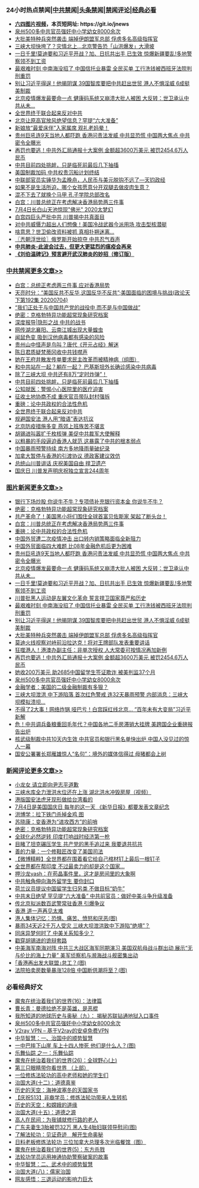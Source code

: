 <div id="tt">
<h3>24小时热点禁闻|<a href="#%E4%B8%AD%E5%85%B1%E7%A6%81%E9%97%BB%E6%9B%B4%E5%A4%9A%E6%96%87%E7%AB%A0">中共禁闻</a>|<a href="#%E5%9B%BE%E7%89%87%E6%96%B0%E9%97%BB%E6%9B%B4%E5%A4%9A%E6%96%87%E7%AB%A0">头条禁闻</a>|<a href="#%E6%96%B0%E9%97%BB%E8%AF%84%E8%AE%BA%E6%9B%B4%E5%A4%9A%E6%96%87%E7%AB%A0">禁闻评论|<a href="#%E5%BF%85%E7%9C%8B%E7%BB%8F%E5%85%B8%E5%A5%BD%E6%96%87">经典必看</a></h3>
<ul>
<li><b><a href="http://d1.bdrive.tk/64.mp4" target="_blank">六四图片视频</a>，本页短网址: https://git.io/jnews</b></li>
<li><a href="https://github.com/fqnews/bnews/blob/master/comments/20200704/783272.md">泉州500多中共官员强奸中小学幼女8000余次</a></li>
<li><a href="https://github.com/fqnews/bnews/blob/master/topimagenews/20200704/1355584.md">大批美特种兵突然袭击 端掉伊朗盟军总部 俘虏多名高级指挥官</a></li>
<li><a href="https://github.com/fqnews/bnews/blob/master/cnnews/20200704/1355590.md">三峡大坝快垮了？灾情北上…北京警告恐「山洪爆发」大滑坡</a></li>
<li><a href="https://github.com/fqnews/bnews/blob/master/topimagenews/20200704/1355676.md">一日千里!莫迪要和习近平开战？加、日抗共出手 已生效 惊爆新疆要乱!多地警察领不到工资</a></li>
<li><a href="https://github.com/fqnews/bnews/blob/master/topimagenews/20200704/1355603.md">最艰难时刻 中南海没招了 中国信托业暴雷 全民买单 工行洗钱被西班牙法院判刑重罚</a></li>
<li><a href="https://github.com/fqnews/bnews/blob/master/topimagenews/20200704/1355585.md">别让习近平得逞！他揭阴谋 39国智库要把中共赶出世贸 港人不惧淫威 6成挺美制裁</a></li>
<li><a href="https://github.com/fqnews/bnews/blob/master/topimagenews/20200704/1355714.md">北京疫情爆发最要命一点 健康码系统又崩溃大批人被困 大反转：世卫承认中共从未...</a></li>
<li><a href="https://github.com/fqnews/bnews/blob/master/cbnews/20200705/1355774.md">全世界终于联合起来反对中共</a></li>
<li><a href="https://github.com/fqnews/bnews/blob/master/comments/20200704/1355677.md">北京让原高官放风绝望信息？罕提“六大准备”</a></li>
<li><a href="https://github.com/fqnews/bnews/blob/master/cbnews/20200704/1355587.md">新娘放“最爱床伴”入家属席 观礼老妈晕！</a></li>
<li><a href="https://github.com/fqnews/bnews/blob/master/topimagenews/20200704/1355735.md">贵州巨吼连9天当地人都吓跑 香港问责法发威 中共显恐慌 中国两大焦点 中共密令全曝光</a></li>
<li><a href="https://github.com/fqnews/bnews/blob/master/topimagenews/20200704/1355510.md">再罚也要逃！中共外汇局通报十大案例 金额超3600万美元 被罚2454.6万人民币 </a></li>
<li><a href="https://github.com/fqnews/bnews/blob/master/comments/20200705/783193.md">中共目前四处挑衅，只是临死前最后几下抽搐</a></li>
<li><a href="https://github.com/fqnews/bnews/blob/master/cbnews/20200704/1355497.md">美国制裁加码 中共权贵沉船计划终结</a></li>
<li><a href="https://github.com/fqnews/bnews/blob/master/bannedvideo/20200704/1355718.md">中联部官员实锤华为孟晚舟，人民币与美元脱钩不远了—天钧政经</a></li>
<li><a href="https://github.com/fqnews/bnews/blob/master/bannedvideo/20200704/1355679.md">如果不是生活所迫，哪个女孩愿意分开双腿去做皮肉生意？</a></li>
<li><a href="https://github.com/fqnews/bnews/blob/master/comments/20200704/1355589.md">混不下去了就换个马甲 孔子学院总部改名</a></li>
<li><a href="https://github.com/fqnews/bnews/blob/master/topimagenews/20200705/1355825.md">白宫：川普总统正在考虑解决香港局势两三件事</a></li>
<li><a href="https://github.com/fqnews/bnews/blob/master/comments/20200705/1355785.md">7月4日长白山天池惊现&quot;佛光&quot; 2020太梦幻</a></li>
<li><a href="https://github.com/fqnews/bnews/blob/master/cbnews/20200704/1355624.md">白宫四巨头严批中共 川普揭中共真面目</a></li>
<li><a href="https://github.com/fqnews/bnews/blob/master/cbnews/20200704/1355503.md">对中共威慑力超出人们想像！美国冷战武器今派用场 攻击型核潜艇</a></li>
<li><a href="https://github.com/fqnews/bnews/blob/master/cnnews/20200704/1355591.md">啥意思？世卫偷改资料被抓 真相扑朔迷离…</a></li>
<li><a href="https://github.com/fqnews/bnews/blob/master/ssgc/20200704/1355501.md">〖兲朝浮世绘〗俄罗斯开始掠夺 中共忍气吞声</a></li>
<li><b><a href="https://github.com/fqnews/bnews/blob/master/comments/20200211/1275071.md" target="_blank">中共肺炎-此波会过去，但更大更猛烈的瘟疫会再来</a></b></li>
<li><b><a href="https://github.com/fqnews/bnews/blob/master/comments/20200207/1272816.md" target="_blank">《刘伯温碑记》预言避开武汉肺炎的妙招（修订版）</a></b></li>
</ul>
</div>

<div class="catlist">
<h3><a href="https://github.com/fqnews/bnews/blob/master/cbnews/" target="_blank">中共禁闻</a><span><a href="https://github.com/fqnews/bnews/blob/master/cbnews/" target="_blank" rel="nofollow">更多文章>></a></span></h3>
<ul>
<li><a href="https://github.com/fqnews/bnews/blob/master/cbnews/20200705/1355956.md" target="_blank">白宫：总统正考虑两三件事 应对香港局势</a></li>
<li><a href="https://github.com/fqnews/bnews/blob/master/cbnews/20200705/1355951.md" target="_blank">天亮时分：“美国反共不反华,这国反华不反共”;美国面临的困境与挑战(政论天下第192集 20200704)</a></li>
<li><a href="https://github.com/fqnews/bnews/blob/master/cbnews/20200705/1355950.md" target="_blank">“我们正处于与中国共产党的战役中 而不是与中国做战”</a></li>
<li><a href="https://github.com/fqnews/bnews/blob/master/comments/20200705/783265.md" target="_blank">绝密：克格勃特异功能超常现象研究档案</a></li>
<li><a href="https://github.com/fqnews/bnews/blob/master/cbnews/20200705/1355926.md" target="_blank">深度报导|隐形之战 中共的战书</a></li>
<li><a href="https://github.com/fqnews/bnews/blob/master/cbnews/20200705/1355920.md" target="_blank">网传湖北襄阳、云南江城出现大量蝗虫</a></li>
<li><a href="https://github.com/fqnews/bnews/blob/master/cbnews/20200705/1355905.md" target="_blank">闻鼠色变 吸到汉他病毒都有感染的风险</a></li>
<li><a href="https://github.com/fqnews/bnews/blob/master/cbnews/20200705/1355889.md" target="_blank">贵州山中怪声是鸟叫？唐代《开元占经》解迷</a></li>
<li><a href="https://github.com/fqnews/bnews/blob/master/cbnews/20200705/1355876.md" target="_blank">陈日君质疑梵蒂冈收中共钱噤声</a></li>
<li><a href="https://github.com/fqnews/bnews/blob/master/cbnews/20200705/1332295.md" target="_blank">她在王府井散发传单要求民主改革而被精神病（组图）</a></li>
<li><a href="https://github.com/fqnews/bnews/blob/master/cbnews/20200705/1355857.md" target="_blank">和中共站在一起？躺在一起？ 巴基斯坦外长确诊感染中共病毒</a></li>
<li><a href="https://github.com/fqnews/bnews/blob/master/cbnews/20200705/1355856.md" target="_blank">除了三峡大坝 中共还有8万“定时炸弹”！</a></li>
<li><a href="https://github.com/fqnews/bnews/blob/master/comments/20200705/783193.md" target="_blank">中共目前四处挑衅，只是临死前最后几下抽搐</a></li>
<li><a href="https://github.com/fqnews/bnews/blob/master/cbnews/20200705/783270.md" target="_blank">公知就医：警惕小心医院里的医疗迫害</a></li>
<li><a href="https://github.com/fqnews/bnews/blob/master/cbnews/20200705/1355830.md" target="_blank">征收土地协商不成 重庆官员带队封村强拆</a></li>
<li><a href="https://github.com/fqnews/bnews/blob/master/comments/20200705/783271.md" target="_blank">重磅：论中共政权的合法性危机</a></li>
<li><a href="https://github.com/fqnews/bnews/blob/master/cbnews/20200705/1355774.md" target="_blank">全世界终于联合起来反对中共</a></li>
<li><a href="https://github.com/fqnews/bnews/blob/master/cbnews/20200705/1355767.md" target="_blank">规避国安法 港人用“暗语”表达抗议</a></li>
<li><a href="https://github.com/fqnews/bnews/blob/master/cbnews/20200705/1355765.md" target="_blank">北京防疫措施多变 燕郊上班族苦不堪言</a></li>
<li><a href="https://github.com/fqnews/bnews/blob/master/cbnews/20200705/1355761.md" target="_blank">胡锡进叫嚣扩千枚核弹 美促中共裁军大使解释</a></li>
<li><a href="https://github.com/fqnews/bnews/blob/master/cbnews/20200705/1355755.md" target="_blank">以粗暴的手段逼迫香港人就范 这暴露了中共的根本弱点</a></li>
<li><a href="https://github.com/fqnews/bnews/blob/master/cbnews/20200705/1355749.md" target="_blank">中国暴雨预警持续 南方多地降雨量破纪录</a></li>
<li><a href="https://github.com/fqnews/bnews/blob/master/cbnews/20200705/1355746.md" target="_blank">加拿大暂停与香港的引渡协议 德政客建议效仿</a></li>
<li><a href="https://github.com/fqnews/bnews/blob/master/cbnews/20200704/1355733.md" target="_blank">总统山川普讲话 庆祝美国自由 捍卫遗产</a></li>
<li><a href="https://github.com/fqnews/bnews/blob/master/cbnews/20200704/1355727.md" target="_blank">国庆日 川普发声明庆祝独立宣言244周年</a></li>

</ul>
</div>
<div class="catlist">
<h3><a href="https://github.com/fqnews/bnews/blob/master/topimagenews/" target="_blank">图片新闻</a><span><a href="https://github.com/fqnews/bnews/blob/master/topimagenews/" target="_blank" rel="nofollow">更多文章>></a></span></h3>
<ul>
<li><a href="https://github.com/fqnews/bnews/blob/master/topimagenews/20200705/1355941.md" target="_blank">银行下场炒股 你说牛不牛？专项债补充银行资本金 你说牛不牛？</a></li>
<li><a href="https://github.com/fqnews/bnews/blob/master/comments/20200705/783265.md" target="_blank">绝密：克格勃特异功能超常现象研究档案</a></li>
<li><a href="https://github.com/fqnews/bnews/blob/master/topimagenews/20200705/1355904.md" target="_blank">共产革命了！美国黑小将们围住全球首富贝佐斯家 架起了断头台！</a></li>
<li><a href="https://github.com/fqnews/bnews/blob/master/topimagenews/20200705/1355825.md" target="_blank">白宫：川普总统正在考虑解决香港局势两三件事</a></li>
<li><a href="https://github.com/fqnews/bnews/blob/master/comments/20200705/783271.md" target="_blank">重磅：论中共政权的合法性危机</a></li>
<li><a href="https://github.com/fqnews/bnews/blob/master/topimagenews/20200705/1355758.md" target="_blank">中国外贸遭二次疫情冲击 出口转内销策略面临全新阻力</a></li>
<li><a href="https://github.com/fqnews/bnews/blob/master/topimagenews/20200705/1355753.md" target="_blank">中国外贸面临四大难题 比08年金融危机后更为困难</a></li>
<li><a href="https://github.com/fqnews/bnews/blob/master/topimagenews/20200704/1355735.md" target="_blank">贵州巨吼连9天当地人都吓跑 香港问责法发威 中共显恐慌 中国两大焦点 中共密令全曝光</a></li>
<li><a href="https://github.com/fqnews/bnews/blob/master/topimagenews/20200704/1355714.md" target="_blank">北京疫情爆发最要命一点 健康码系统又崩溃大批人被困 大反转：世卫承认中共从未&#8230;</a></li>
<li><a href="https://github.com/fqnews/bnews/blob/master/topimagenews/20200704/1355676.md" target="_blank">一日千里!莫迪要和习近平开战？加、日抗共出手 已生效 惊爆新疆要乱!多地警察领不到工资</a></li>
<li><a href="https://github.com/fqnews/bnews/blob/master/topimagenews/20200704/1355623.md" target="_blank">川普批黑人运动是左翼文化革命 誓言捍卫国家尊严和历史</a></li>
<li><a href="https://github.com/fqnews/bnews/blob/master/topimagenews/20200704/1355603.md" target="_blank">最艰难时刻 中南海没招了 中国信托业暴雷 全民买单 工行洗钱被西班牙法院判刑重罚</a></li>
<li><a href="https://github.com/fqnews/bnews/blob/master/topimagenews/20200704/1355585.md" target="_blank">别让习近平得逞！他揭阴谋 39国智库要把中共赶出世贸 港人不惧淫威 6成挺美制裁</a></li>
<li><a href="https://github.com/fqnews/bnews/blob/master/topimagenews/20200704/1355584.md" target="_blank">大批美特种兵突然袭击 端掉伊朗盟军总部 俘虏多名高级指挥官</a></li>
<li><a href="https://github.com/fqnews/bnews/blob/master/topimagenews/20200704/1355571.md" target="_blank">莫迪火线视察对峙前沿拉达克！将对王牌部队发表重要讲话</a></li>
<li><a href="https://github.com/fqnews/bnews/blob/master/topimagenews/20200704/1355560.md" target="_blank">狂噬港人！港澳办副主任：非单次授权 人大常委可按情况再加新例</a></li>
<li><a href="https://github.com/fqnews/bnews/blob/master/topimagenews/20200704/1355510.md" target="_blank">再罚也要逃！中共外汇局通报十大案例 金额超3600万美元 被罚2454.6万人民币</a></li>
<li><a href="https://github.com/fqnews/bnews/blob/master/topimagenews/20200704/1355509.md" target="_blank">她收200万美元 助2685中国留学生签证欺诈 被美判监37个月</a></li>
<li><a href="https://github.com/fqnews/bnews/blob/master/comments/20200704/783272.md" target="_blank">泉州500多中共官员强奸中小学幼女8000余次</a></li>
<li><a href="https://github.com/fqnews/bnews/blob/master/topimagenews/20200704/1355450.md" target="_blank">金融学者：美国的二级金融制裁有多狠？</a></li>
<li><a href="https://github.com/fqnews/bnews/blob/master/topimagenews/20200703/1355216.md" target="_blank">三峡大坝泄洪 中下游陷落 首次红色警戒 连32天暴雨预警 内部消息：三峡大坝模拟溃坝…</a></li>
<li><a href="https://github.com/fqnews/bnews/blob/master/topimagenews/20200703/1355182.md" target="_blank">不得了2大事！网络炸锅 哑巴亏！白宫踩红线北京… “百年未有大变局”习近平新解</a></li>
<li><a href="https://github.com/fqnews/bnews/blob/master/topimagenews/20200703/1355135.md" target="_blank">危！中共调兵备粮重回毛年代？中国各地二手房滞销大挂牌 美跨国企业重磅报告出炉</a></li>
<li><a href="https://github.com/fqnews/bnews/blob/master/topimagenews/20200703/1355122.md" target="_blank">核武级制裁中共10天内生效 中共官员和银行黑名单快出炉 中国人没见过的惊人一幕</a></li>
<li><a href="https://github.com/fqnews/bnews/blob/master/topimagenews/20200703/1355038.md" target="_blank">国安公署署长郑雁雄惊人“名句”：境外的媒体信得过 母猪都会上树</a></li>

</ul>
</div>
<div class="catlist">
<h3><a href="https://github.com/fqnews/bnews/blob/master/comments/" target="_blank">新闻评论</a><span><a href="https://github.com/fqnews/bnews/blob/master/comments/" target="_blank" rel="nofollow">更多文章>></a></span></h3>
<ul>
<li><a href="https://github.com/fqnews/bnews/blob/master/comments/20200705/1355947.md" target="_blank">小龙女 请立即向尹志平道歉</a></li>
<li><a href="https://github.com/fqnews/bnews/blob/master/comments/20200705/1355945.md" target="_blank">三峡水库全力泄洪水位还在上涨 湖北洪水冲毁房屋（视频）</a></li>
<li><a href="https://github.com/fqnews/bnews/blob/master/comments/20200705/1355943.md" target="_blank">港版国安法虎牙现形做给台湾看的</a></li>
<li><a href="https://github.com/fqnews/bnews/blob/master/comments/20200705/1355942.md" target="_blank">7月4日是美国国庆日 每年的这一天 《新华日报》都要发表文章纪念</a></li>
<li><a href="https://github.com/fqnews/bnews/blob/master/comments/20200705/1355937.md" target="_blank">洪博学：拉下铁门杀掉金鸡 图</a></li>
<li><a href="https://github.com/fqnews/bnews/blob/master/comments/20200705/1355936.md" target="_blank">苏晓康：变香港为“进攻西方”的前哨</a></li>
<li><a href="https://github.com/fqnews/bnews/blob/master/comments/20200705/783265.md" target="_blank">绝密：克格勃特异功能超常现象研究档案</a></li>
<li><a href="https://github.com/fqnews/bnews/blob/master/comments/20200705/1355929.md" target="_blank">全球化必然逆转 印度打响战时经济第一枪</a></li>
<li><a href="https://github.com/fqnews/bnews/blob/master/comments/20200705/1355928.md" target="_blank">目睹了坦克碾压学生 共产党的黑手追过来 我要退共抗共</a></li>
<li><a href="https://github.com/fqnews/bnews/blob/master/comments/20200705/1355923.md" target="_blank">善的力量：一个修鞋匠改变了美国司法</a></li>
<li><a href="https://github.com/fqnews/bnews/blob/master/comments/20200705/1355918.md" target="_blank">【微博精粹】全世界都在围着看它给自己棺材钉上最后一根钉子</a></li>
<li><a href="https://github.com/fqnews/bnews/blob/master/comments/20200705/1355917.md" target="_blank">全世界都在帮印度 不过最卖力的却是这个国家…</a></li>
<li><a href="https://github.com/fqnews/bnews/blob/master/comments/20200705/1355908.md" target="_blank">押沙龙yash：在苟晶事件里，这才是房间里的大象啊</a></li>
<li><a href="https://github.com/fqnews/bnews/blob/master/comments/20200705/1355898.md" target="_blank">中共触角伸向海外留学生 要你封口</a></li>
<li><a href="https://github.com/fqnews/bnews/blob/master/comments/20200705/1355893.md" target="_blank">荷兰议员提议中国留学生归另类 不做目标“奶牛”</a></li>
<li><a href="https://github.com/fqnews/bnews/blob/master/comments/20200705/1355888.md" target="_blank">中共末日绝望 罕见提“六大准备” 中共前官员：做好中美斗争升级准备</a></li>
<li><a href="https://github.com/fqnews/bnews/blob/master/comments/20200705/1355882.md" target="_blank">传北京拟派数百武警常驻香港 引爆争议</a></li>
<li><a href="https://github.com/fqnews/bnews/blob/master/comments/20200705/1355879.md" target="_blank">香港 道一声再见太难</a></li>
<li><a href="https://github.com/fqnews/bnews/blob/master/comments/20200705/1355875.md" target="_blank">港人集体记忆：恐惧、痛苦、愤怒和厌恶(图)</a></li>
<li><a href="https://github.com/fqnews/bnews/blob/master/comments/20200705/1355868.md" target="_blank">暴雨34天近2千万人受灾 三峡大坝泄洪致中下游陷“绝境”？</a></li>
<li><a href="https://github.com/fqnews/bnews/blob/master/comments/20200705/1355863.md" target="_blank">同床异梦何时了 中美关系知多少？</a></li>
<li><a href="https://github.com/fqnews/bnews/blob/master/comments/20200705/1355853.md" target="_blank">戳穿胡锡进的诡辩套路</a></li>
<li><a href="https://github.com/fqnews/bnews/blob/master/comments/20200705/1355851.md" target="_blank">中美海军南海对阵 中共三大战区海军同期演习 美国双航母战斗群出动 展示“无与伦比的海上力量” 美军侦察机与濒海战斗舰密集出动</a></li>
<li><a href="https://github.com/fqnews/bnews/blob/master/comments/20200705/1355842.md" target="_blank">｢香港再出发大联盟｣怠工？(图)</a></li>
<li><a href="https://github.com/fqnews/bnews/blob/master/comments/20200705/1355841.md" target="_blank">法院拍卖房数量暴涨128倍 中国断供潮将至？(图)</a></li>

</ul>
</div>

<div class="catlist">
<h3>必看经典好文</h3>
<ul>
<li><a href="https://github.com/fqnews/bnews/blob/master/topimagenews/20180615/958090.md" target="_blank">魔鬼在统治着我们的世界(16)：法律篇</a></li>
<li><a href="https://github.com/fqnews/bnews/blob/master/comments/20180726/727420.md" target="_blank">曹长青：曼德拉绝不是英雄，是恶棍</a></li>
<li><a href="https://github.com/fqnews/bnews/blob/master/topimagenews/20180325/919134.md" target="_blank">我所知道的地球历史与奥秘（九）： 揭秘苏联钻通地狱入口事件</a></li>
<li><a href="https://github.com/fqnews/bnews/blob/master/comments/20200704/783272.md" target="_blank">泉州500多中共官员强奸中小学幼女8000余次</a></li>
<li><a href="https://github.com/fqnews/bnews/blob/master/comments/20200112/1257608.md" target="_blank">V2ray VPN &#8211; 基于V2ray的安卓免费VPN</a></li>
<li><a href="https://github.com/fqnews/bnews/blob/master/comments/20200605/1340202.md" target="_blank">中华智慧：一、治国中的顺势智慧</a></li>
<li><a href="https://github.com/fqnews/bnews/blob/master/cbnews/20200611/1343057.md" target="_blank">一中巴摔下山崖 车上十四人惨死 他们是什么人？(图)</a></li>
<li><a href="https://github.com/fqnews/bnews/blob/master/tculture/20170710/789533.md" target="_blank">乐舞仙踪 之一：乐舞仙踪</a></li>
<li><a href="https://github.com/fqnews/bnews/blob/master/comments/20181210/1044798.md" target="_blank">魔鬼在统治着我们的世界(26)：全球野心(上)</a></li>
<li><a href="https://github.com/fqnews/bnews/blob/master/comments/20200426/1319648.md" target="_blank">第三只眼睛带你看世界 （上部）</a></li>
<li><a href="https://github.com/fqnews/bnews/blob/master/cbnews/20200702/1354550.md" target="_blank">一位修炼法轮功的高中老师和她的学生们</a></li>
<li><a href="https://github.com/fqnews/bnews/blob/master/cbnews/20180318/916241.md" target="_blank">治国大道(十二)：道德真鉴</a></li>
<li><a href="https://github.com/fqnews/bnews/blob/master/tculture/xiulian/20170318/732480.md" target="_blank">历史的天空：海神波塞冬的天国家书</a></li>
<li><a href="https://github.com/fqnews/bnews/blob/master/cbnews/20200518/1330564.md" target="_blank">【庆祝513】非裔学员：修炼法轮功带来人生转机</a></li>
<li><a href="https://github.com/fqnews/bnews/blob/master/cbnews/20190219/1083302.md" target="_blank">历史的天空：和嫦娥的道缘</a></li>
<li><a href="https://github.com/fqnews/bnews/blob/master/topimagenews/20180322/917868.md" target="_blank">治国大道(十五)：道德之源</a></li>
<li><a href="https://github.com/fqnews/bnews/blob/master/tculture/20121023/72121.md" target="_blank">高人在民间：为我铺就修行路的老人</a></li>
<li><a href="https://github.com/fqnews/bnews/blob/master/cbnews/20200611/1343037.md" target="_blank">广东夫妻生3胎被罚32万 黑人生4胎妇联领导慰问(图)</a></li>
<li><a href="https://github.com/fqnews/bnews/blob/master/comments/20200307/1289968.md" target="_blank">了解法轮功：见证奇迹　解开生命奥秘</a></li>
<li><a href="https://github.com/fqnews/bnews/blob/master/comments/20200531/1337359.md" target="_blank">日料老板修炼法轮功 三位加拿大总理多次光临餐馆（图）</a></li>
<li><a href="https://github.com/fqnews/bnews/blob/master/topimagenews/20180524/946967.md" target="_blank">魔鬼在统治着我们的世界(5)：东方杀戮</a></li>
<li><a href="https://github.com/fqnews/bnews/blob/master/cbnews/20170626/780479.md" target="_blank">法轮功学员运用神通协助警察破案的故事</a></li>
<li><a href="https://github.com/fqnews/bnews/blob/master/comments/20200605/783249.md" target="_blank">中华智慧：二、武术中的顺势智慧</a></li>
<li><a href="https://github.com/fqnews/bnews/blob/master/cbnews/20190424/914482.md" target="_blank">治国大道(八)：儒家治国</a></li>
<li><a href="https://github.com/fqnews/bnews/blob/master/cbnews/20200126/1265515.md" target="_blank">网友感悟：三退运动的影响力巨大</a></li>

</ul>
</div>
